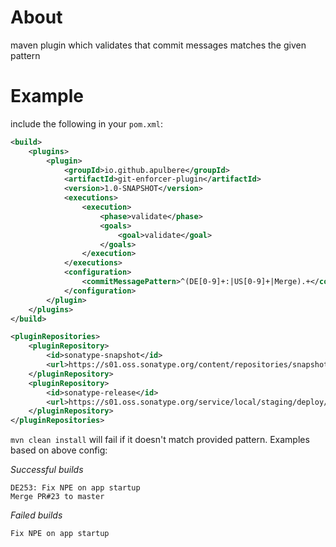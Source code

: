 # About
maven plugin which validates that commit messages matches the given pattern

# Example
include the following in your `pom.xml`:

```xml
<build>
    <plugins>
        <plugin>
            <groupId>io.github.apulbere</groupId>
            <artifactId>git-enforcer-plugin</artifactId>
            <version>1.0-SNAPSHOT</version>
            <executions>
                <execution>
                    <phase>validate</phase>
                    <goals>
                        <goal>validate</goal>
                    </goals>
                </execution>
            </executions>
            <configuration>
                <commitMessagePattern>^(DE[0-9]+:|US[0-9]+|Merge).+</commitMessagePattern>
            </configuration>
        </plugin>
    </plugins>
</build>

<pluginRepositories>
    <pluginRepository>
        <id>sonatype-snapshot</id>
        <url>https://s01.oss.sonatype.org/content/repositories/snapshots/</url>
    </pluginRepository>
    <pluginRepository>
        <id>sonatype-release</id>
        <url>https://s01.oss.sonatype.org/service/local/staging/deploy/maven2/</url>
    </pluginRepository>
</pluginRepositories>
```
`mvn clean install` will fail if it doesn't match provided pattern.
Examples based on above config:

*Successful builds*
```
DE253: Fix NPE on app startup
Merge PR#23 to master
```

*Failed builds*
```
Fix NPE on app startup
```